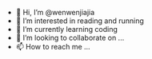 - 👋 Hi, I’m @wenwenjiajia
- 👀 I’m interested in reading and running
- 🌱 I’m currently learning coding
- 💞️ I’m looking to collaborate on ...
- 📫 How to reach me ...

<!---
wenwenjiajia/wenwenjiajia is a ✨ special ✨ repository because its `README.md` (this file) appears on your GitHub profile.
You can click the Preview link to take a look at your changes.
--->
